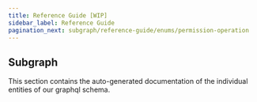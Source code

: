 ```yaml
---
title: Reference Guide [WIP]
sidebar_label: Reference Guide
pagination_next: subgraph/reference-guide/enums/permission-operation
---
```


## Subgraph

This section contains the auto-generated documentation of the individual entities of our graphql schema.
